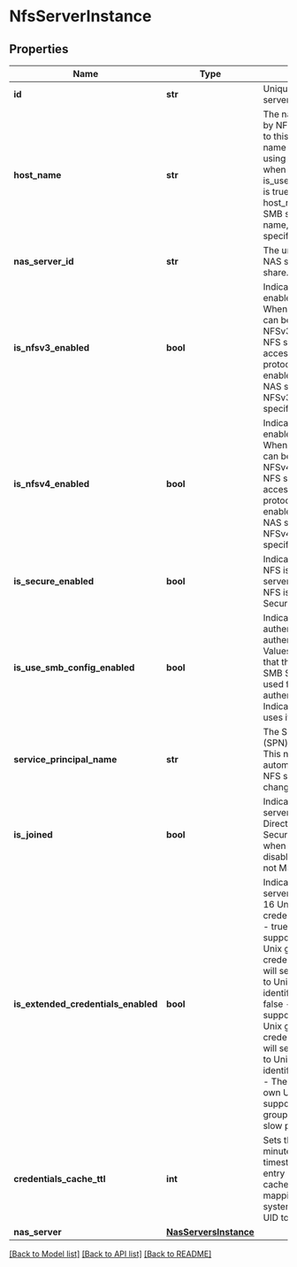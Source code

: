 # NfsServerInstance

## Properties
Name | Type | Description | Notes
------------ | ------------- | ------------- | -------------
**id** | **str** | Unique identifier of the NFS server. | [optional] 
**host_name** | **str** | The name that will be used by NFS clients to connect to this NFS server. This name is required when using secure NFS, except when is_use_smb_config_enabled is true. In this case host_name is forced to the SMB server computer name, and must not be specified.  | [optional] 
**nas_server_id** | **str** | The unique identifier of the NAS server that serves this share. | [optional] 
**is_nfsv3_enabled** | **bool** | Indicates whether NFSv3 is enabled on the NAS server. When enabled, NFS shares can be accessed with NFSv3. When disabled, NFS shares cannot be accessed with NFSv3 protocol. - true - NFSv3 is enabled on the specified NAS server. - false - NFSv3 is disabled on the specified NAS server.  | [optional] 
**is_nfsv4_enabled** | **bool** | Indicates whether NFSv4 is enabled on the NAS server. When enabled, NFS shares can be accessed with NFSv4. When disabled, NFS shares cannot be accessed with NFSv4 protocol. - true - NFSv4 is enabled on the specified NAS server. - false - NFSv4 is disabled on the specified NAS server.  | [optional] 
**is_secure_enabled** | **bool** | Indicates whether secure NFS is enabled on the NFS server. - true - Secure NFS is Enabled. - false - Secure NFS is disabled.  | [optional] 
**is_use_smb_config_enabled** | **bool** | Indicates whether SMB authentication is used to authenticate to the KDC. Values are: - true: Indicates that the the configured SMB Server settings are used for Kerberos authentication. - false: Indicates that Kerberos uses its own settings.  | [optional] [default to False]
**service_principal_name** | **str** | The Service Principal Name (SPN) for the NFS server. This name is updated automatically when the NFS server configuration changes. | [optional] 
**is_joined** | **bool** | Indicates whether the NFS server is joined to Active Directory. Required for Secure NFS. Always false when secure NFS is disabled and kdc_type is not MS Windows. | [optional] 
**is_extended_credentials_enabled** | **bool** | Indicates whether the NFS server supports more than 16 Unix groups in a Unix credential. Valid values are, - true - NFS server supports more than 16 Unix groups in a Unix credential. The NFS server will send additional request to Unix Directory service to identify Unix groups. - false - NFS server supports more than 16 Unix groups in a Unix credential. The NFS server will send additional request to Unix Directory service to identify Unix groups.  Note - The NFS server builds its own Unix credential when it supports more than 16 groups. This process can slow performance.  | [optional] [default to False]
**credentials_cache_ttl** | **int** | Sets the Time-To-Live (in minutes) expiration timestamp for a Windows entry in the credentials cache. When failed mapping entries expire, the system retries mapping the UID to the SID. | [optional] [default to 15]
**nas_server** | [**NasServersInstance**](NasServersInstance.md) |  | [optional] 

[[Back to Model list]](../README.md#documentation-for-models) [[Back to API list]](../README.md#documentation-for-api-endpoints) [[Back to README]](../README.md)

